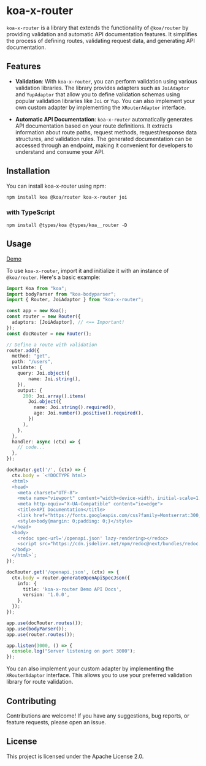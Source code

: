 # koa-x-router

`koa-x-router` is a library that extends the functionality of `@koa/router` by providing validation and automatic API documentation features. It simplifies the process of defining routes, validating request data, and generating API documentation.

## Features

- **Validation**: With `koa-x-router`, you can perform validation using various validation libraries. The library provides adapters such as `JoiAdaptor` and `YupAdaptor` that allow you to define validation schemas using popular validation libraries like `Joi` or `Yup`. You can also implement your own custom adapter by implementing the `XRouterAdaptor` interface.

- **Automatic API Documentation**: `koa-x-router` automatically generates API documentation based on your route definitions. It extracts information about route paths, request methods, request/response data structures, and validation rules. The generated documentation can be accessed through an endpoint, making it convenient for developers to understand and consume your API.

## Installation

You can install koa-x-router using npm:

```shell
npm install koa @koa/router koa-x-router joi
```

### with TypeScript
```shell
npm install @types/koa @types/koa__router -D
```

## Usage

[Demo](https://stackblitz.com/edit/koa-x-router-demo?file=index.ts)

To use `koa-x-router`, import it and initialize it with an instance of `@koa/router`. Here's a basic example:

```ts
import Koa from "koa";
import bodyParser from "koa-bodyparser";
import { Router, JoiAdaptor } from "koa-x-router";

const app = new Koa();
const router = new Router({
  adaptors: [JoiAdaptor], // <== Important!
});
const docRouter = new Router();

// Define a route with validation
router.add({
  method: "get",
  path: "/users",
  validate: {
    query: Joi.object({
        name: Joi.string(),
    }),
    output: {
      200: Joi.array().items(
        Joi.object({
          name: Joi.string().required(),
          age: Joi.number().positive().required(),
        })
      ),
    },
  },
  handler: async (ctx) => {
    // code...
  },
});

docRouter.get('/', (ctx) => {
  ctx.body = `<!DOCTYPE html>
  <html>
  <head>
    <meta charset="UTF-8">
    <meta name="viewport" content="width=device-width, initial-scale=1.0">
    <meta http-equiv="X-UA-Compatible" content="ie=edge">
    <title>API Documentation</title>
    <link href="https://fonts.googleapis.com/css?family=Montserrat:300,400,700|Roboto:300,400,700" rel="stylesheet">
    <style>body{margin: 0;padding: 0;}</style>
  </head>
  <body>
    <redoc spec-url='/openapi.json' lazy-rendering></redoc>
    <script src="https://cdn.jsdelivr.net/npm/redoc@next/bundles/redoc.standalone.js"></script>
  </body>
  </html>`;
});

docRouter.get('/openapi.json', (ctx) => {
  ctx.body = router.generateOpenApiSpecJson({
    info: {
      title: 'koa-x-router Demo API Docs',
      version: '1.0.0',
    },
  });
});

app.use(docRouter.routes());
app.use(bodyParser());
app.use(router.routes());

app.listen(3000, () => {
  console.log("Server listening on port 3000");
});
```

You can also implement your custom adapter by implementing the `XRouterAdaptor` interface.
This allows you to use your preferred validation library for route validation.

## Contributing
Contributions are welcome!
If you have any suggestions, bug reports, or feature requests, please open an issue.

## License
This project is licensed under the Apache License 2.0.

